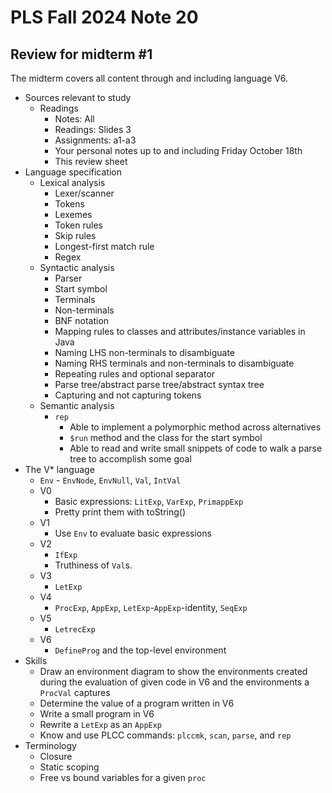 # PLS Fall 2024 Note 20

## Review for midterm #1

The midterm covers all content through and including language V6.

* Sources relevant to study
  * Readings
    * Notes: All
    * Readings: Slides 3
    * Assignments: a1-a3
    * Your personal notes up to and including Friday October 18th
    * This review sheet
* Language specification
    * Lexical analysis
      * Lexer/scanner
      * Tokens
      * Lexemes
      * Token rules
      * Skip rules
      * Longest-first match rule
      * Regex
    * Syntactic analysis
      * Parser
      * Start symbol
      * Terminals
      * Non-terminals
      * BNF notation
      * Mapping rules to classes and attributes/instance variables in Java
      * Naming LHS non-terminals to disambiguate
      * Naming RHS terminals and non-terminals to disambiguate
      * Repeating rules and optional separator
      * Parse tree/abstract parse tree/abstract syntax tree
      * Capturing and not capturing tokens
    * Semantic analysis
      * `rep`
        * Able to implement a polymorphic method across alternatives
        * `$run` method and the class for the start symbol
        * Able to read and write small snippets of code to walk a parse tree to
          accomplish some goal
* The V* language
  * `Env` - `EnvNode`, `EnvNull`, `Val`, `IntVal`
  * V0
    * Basic expressions: `LitExp`, `VarExp`, `PrimappExp`
    * Pretty print them with toString()
  * V1
    * Use `Env` to evaluate basic expressions
  * V2
    * `IfExp`
    * Truthiness of `Val`s.
  * V3
    * `LetExp`
  * V4
    * `ProcExp`, `AppExp`, `LetExp`-`AppExp`-identity, `SeqExp`
  * V5
    * `LetrecExp`
  * V6
    * `DefineProg` and the top-level environment
* Skills
  * Draw an environment diagram to show the environments created during the
    evaluation of given code in V6 and the environments a `ProcVal` captures
  * Determine the value of a program written in V6
  * Write a small program in V6
  * Rewrite a `LetExp` as an `AppExp`
  * Know and use PLCC commands: `plccmk`, `scan`, `parse`, and `rep`
* Terminology
  * Closure
  * Static scoping
  * Free vs bound variables for a given `proc`
